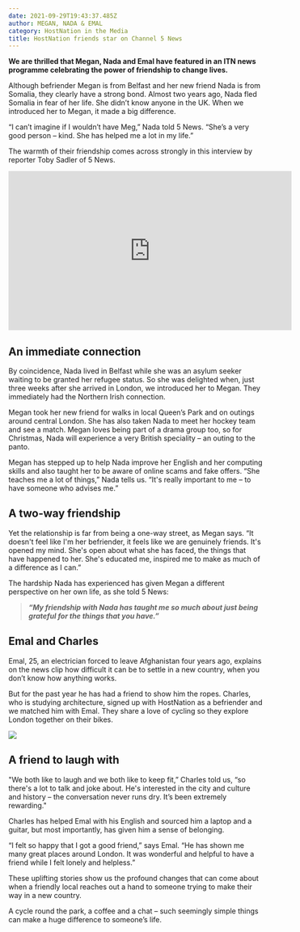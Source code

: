 ```yaml
---
date: 2021-09-29T19:43:37.485Z
author: MEGAN, NADA & EMAL
category: HostNation in the Media
title: HostNation friends star on Channel 5 News
---
```

**We are thrilled that Megan, Nada and Emal have featured in an ITN news programme celebrating the power of friendship to change lives.**

[](<>)Although befriender Megan is from Belfast and her new friend Nada is from Somalia, they clearly have a strong bond. Almost two years ago, Nada fled Somalia in fear of her life. She didn’t know anyone in the UK. When we introduced her to Megan, it made a big difference. 

“I can’t imagine if I wouldn’t have Meg,” Nada told 5 News. “She’s a very good person – kind. She has helped me a lot in my life.”  

[](<>)The warmth of their friendship comes across strongly in this interview by reporter Toby Sadler of 5 News. 

<iframe width="560" height="315" src="https://www.youtube.com/embed/PaM8ua8oEBg" title="YouTube video player" frameborder="0" allow="accelerometer; autoplay; clipboard-write; encrypted-media; gyroscope; picture-in-picture" allowfullscreen></iframe>

<!-- end -->

## **An immediate connection**

By coincidence, Nada lived in Belfast while she was an asylum seeker waiting to be granted her refugee status. So she was delighted when, just three weeks after she arrived in London, we introduced her to Megan. They immediately had the Northern Irish connection. 

Megan took her new friend for walks in local Queen’s Park and on outings around central London. She has also taken Nada to meet her hockey team and see a match. Megan loves being part of a drama group too, so for Christmas, Nada will experience a very British speciality – an outing to the panto.

Megan has stepped up to help Nada improve her English and her computing skills and also taught her to be aware of online scams and fake offers. “She teaches me a lot of things,” Nada tells us. “It's really important to me – to have someone who advises me.”

## **A two-way friendship**

Yet the relationship is far from being a one-way street, as Megan says. “It doesn't feel like I'm her befriender, it feels like we are genuinely friends. It's opened my mind. She's open about what she has faced, the things that have happened to her. She's educated me, inspired me to make as much of a difference as I can.”  

The hardship Nada has experienced has given Megan a different perspective on her own life, as she told 5 News: 

> ***“My friendship with Nada has taught me so much about just being grateful for the things that you have.”***

## **Emal and Charles**

Emal, 25, an electrician forced to leave Afghanistan four years ago, explains on the news clip how difficult it can be to settle in a new country, when you don’t know how anything works. 

But for the past year he has had a friend to show him the ropes. Charles, who is studying architecture, signed up with HostNation as a befriender and we matched him with Emal. They share a love of cycling so they explore London together on their bikes. 

![](/assets/emal-and-charles.jpg)

## **A friend to laugh with**

"We both like to laugh and we both like to keep fit,” Charles told us, “so there's a lot to talk and joke about. He's interested in the city and culture and history – the conversation never runs dry. It’s been extremely rewarding."

Charles has helped Emal with his English and sourced him a laptop and a guitar, but most importantly, has given him a sense of belonging.

“I felt so happy that I got a good friend,” says Emal. “He has shown me many great places around London. It was wonderful and helpful to have a friend while I felt lonely and helpless.”

These uplifting stories show us the profound changes that can come about when a friendly local reaches out a hand to someone trying to make their way in a new country. 

A cycle round the park, a coffee and a chat – such seemingly simple things can make a huge difference to someone’s life.